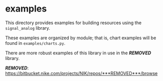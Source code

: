 # examples

This directory provides examples for building resources using the
`signal_analog` library.

These examples are organized by module; that is, chart examples will be found
in `examples/charts.py`.

There are more robust examples of this library in use in the
***REMOVED*** library.

***REMOVED***: https://bitbucket.nike.com/projects/NIK/repos/***REMOVED***/browse
